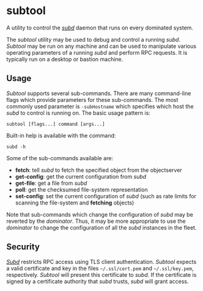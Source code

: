 # subtool
A utility to control the *[subd](../subd/README.md)* daemon that runs on every
dominated system.

The *subtool* utility may be used to debug and control a running *subd*.
*Subtool* may be run on any machine and can be used to manipulate various
operating parameters of a running *subd* and perform RPC requests. It is
typically run on a desktop or bastion machine.

## Usage
*Subtool* supports several sub-commands. There are many command-line flags which
provide parameters for these sub-commands. The most commonly used parameter is
`-subHostname` which specifies which host the *subd* to control is running on.
The basic usage pattern is:

```
subtool [flags...] command [args...]
```

Built-in help is available with the command:

```
subd -h
```

Some of the sub-commands available are:

- **fetch**: tell *subd* to fetch the specified object from the objectserver
- **get-config**: get the current configuration from *subd*
- **get-file**: get a file from *subd*
- **poll**: get the checksumed file-system representation
- **set-config**: set the current configuration of *subd* (such as rate limits
                  for scanning the file-system and **fetching** objects)

Note that sub-commands which change the configuration of *subd* may be reverted
by the *dominator*. Thus, it may be more appropriate to use the *dominator* to
change the configuration of all the *subd* instances in the fleet.

## Security
*[Subd](../subd/README.md)* restricts RPC access using TLS client
authentication. *Subtool* expects a valid certificate and key in the files
`~/.ssl/cert.pem` and `~/.ssl/key.pem`, respectively. *Subtool* will present
this certificate to *subd*. If the certificate is signed by a certificate
authority that *subd* trusts, *subd* will grant access.
